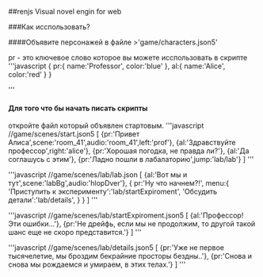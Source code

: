 
##renjs
Visual novel engin for web

###Как исспользовать?

####Объявите персонажей в файле >'game/characters.json5'

pr - это ключевое слово которое вы можете исспользовать в скрипте
'''javascript
{
	pr:{ 
		name:'Professor',
		color:'blue'
	},
	al:{
		name:'Alice',
		color:'red'
	}
}

'''

#### Для того что бы начать писать скрипты
откройте файл который объявлен стартовым.
'''javascript
//game/scenes/start.json5
[
	{pr:'Привет Алиса',scene:'room_41',audio:'room_41',left:'prof'},
	{al:'Здравствуйте профессор',right:'alice'},
	{pr:'Хорошая погодка, не правда ли?'},
	{al:'Да соглашусь с этим'},
	{pr:'Ладно пошли в лабалаторию',jump:'lab/lab'}
]
'''

'''javascript
//game/scenes/lab/lab.json
[
	{al:'Вот мы и тут',scene:'labBg',audio:'hlopDver'},
	{
		pr:'Ну что начнем?!',
		menu:{
			'Приступить к эксперименту':'lab/startExpiroment',
			'Обсудить детали':'lab/details',
		}
	}
]
'''

'''javascript
//game/scenes/lab/startExpiroment.json5
[
	{al:'Профессор! Эти ошибки...'},
	{pr:'Не дрейфь, если мы не продолжим, то другой такой шанс еще не скоро представится.'}
]
'''

'''javascript
//game/scenes/lab/details.json5
[
	{pr:'Уже не первое тысячелетие, мы броздим бекрайние просторы бездны..'},
	{pr:'Снова и снова мы рождаемся и умираем, в этих телах.'}
]
'''
